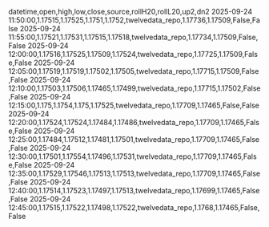 datetime,open,high,low,close,source,rollH20,rollL20,up2,dn2
2025-09-24 11:50:00,1.17515,1.17525,1.1751,1.1752,twelvedata_repo,1.17736,1.17509,False,False
2025-09-24 11:55:00,1.17521,1.17531,1.17515,1.17518,twelvedata_repo,1.17734,1.17509,False,False
2025-09-24 12:00:00,1.17516,1.17525,1.17509,1.17524,twelvedata_repo,1.17725,1.17509,False,False
2025-09-24 12:05:00,1.17519,1.17519,1.17502,1.17505,twelvedata_repo,1.17715,1.17509,False,False
2025-09-24 12:10:00,1.17503,1.17506,1.17465,1.17499,twelvedata_repo,1.17715,1.17502,False,False
2025-09-24 12:15:00,1.175,1.1754,1.175,1.17525,twelvedata_repo,1.17709,1.17465,False,False
2025-09-24 12:20:00,1.17524,1.17524,1.17484,1.17486,twelvedata_repo,1.17709,1.17465,False,False
2025-09-24 12:25:00,1.17484,1.17512,1.17481,1.17501,twelvedata_repo,1.17709,1.17465,False,False
2025-09-24 12:30:00,1.17501,1.17554,1.17496,1.17531,twelvedata_repo,1.17709,1.17465,False,False
2025-09-24 12:35:00,1.17529,1.17546,1.17513,1.17513,twelvedata_repo,1.17709,1.17465,False,False
2025-09-24 12:40:00,1.17514,1.17523,1.17497,1.17513,twelvedata_repo,1.17699,1.17465,False,False
2025-09-24 12:45:00,1.17515,1.17522,1.17498,1.17522,twelvedata_repo,1.1768,1.17465,False,False
